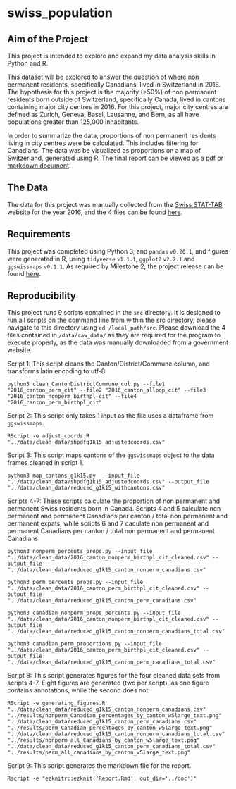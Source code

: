 # swiss_population

## Aim of the Project

This project is intended to explore and expand my data analysis skills in Python and R.  

This dataset will be explored to answer the question of where non permanent residents, specifically Canadians, lived in Switzerland in 2016. The hypothesis for this project is the majority (>50%) of non permanent residents born outside of Switzerland, specifically Canada, lived in cantons containing major city centres in 2016. For this project, major city centres are defined as Zurich, Geneva, Basel, Lausanne, and Bern, as all have populations greater than 125,000 inhabitants. 

In order to summarize the data, proportions of non permanent residents living in city centres were be calculated. This includes filtering for Canadians. The data was be visualized as proportions on a map of Switzerland, generated using R. The final report can be viewed as a [pdf](https://github.com/jdubchak/swiss_population/blob/master/swiss_population/doc/report.pdf) or [markdown document](https://github.com/jdubchak/swiss_population/blob/master/swiss_population/doc/report.md). 

## The Data

The data for this project was manually collected from the [Swiss STAT-TAB](https://www.pxweb.bfs.admin.ch/pxweb/en/px-x-0102010000_104/-/px-x-0102010000_104.px) website for the year 2016, and the 4 files can be found [here](https://github.com/jdubchak/swiss_population/tree/master/swiss_population/data/raw_data). 

## Requirements

This project was completed using Python 3, and `pandas` `v0.20.1`, and figures were generated in R, using `tidyverse` `v1.1.1`, `ggplot2` `v2.2.1` and `ggswissmaps` `v0.1.1`. As required by Milestone 2, the project release can be found [here](https://github.com/jdubchak/swiss_population/releases/tag/2.0). 

## Reproducibility

This project runs 9 scripts contained in the `src` directory. It is designed to run all scripts on the command line from within the src directory, please navigate to this directory using `cd /local_path/src`. Please download the 4 files contained in `/data/raw_data/` as they are required for the program to execute properly, as the data was manually downloaded from a government website. 

Script 1: This script cleans the Canton/District/Commune column, and transforms latin encoding to utf-8. 

`python3 clean_CantonDistrictCommune_col.py --file1 "2016_canton_perm_cit" --file2 "2016_canton_allpop_cit" --file3 "2016_canton_nonperm_birthpl_cit" --file4 "2016_canton_perm_birthpl_cit"`

Script 2: This script only takes 1 input as the file uses a dataframe from `ggswissmaps`. 

`RScript -e adjust_coords.R "../data/clean_data/shpdfg1k15_adjustedcoords.csv"`  

Script 3: This script maps cantons of the `ggswissmaps` object to the data frames cleaned in script 1.

`python3 map_cantons_g1k15.py  --input_file "../data/clean_data/shpdfg1k15_adjustedcoords.csv" --output_file "../data/clean_data/reduced_g1k15_withcantons.csv"`

Scripts 4-7: These scripts calculate the proportion of non permanent and permanent Swiss residents born in Canada. Scripts 4 and 5 calculate non permanent and permanent Canadians per canton / total non permanent and permanent expats, while scripts 6 and 7 caculate non permanent and permanent Canadians per canton / total non permanent and permanent Canadians. 

`python3 nonperm_percents_props.py --input_file "../data/clean_data/2016_canton_nonperm_birthpl_cit_cleaned.csv" --output_file "../data/clean_data/reduced_g1k15_canton_nonperm_canadians.csv"`

`python3 perm_percents_props.py --input_file "../data/clean_data/2016_canton_perm_birthpl_cit_cleaned.csv" --output_file "../data/clean_data/reduced_g1k15_canton_perm_canadians.csv"`

`python3 canadian_nonperm_props_percents.py --input_file "../data/clean_data/2016_canton_nonperm_birthpl_cit_cleaned.csv" --output_file "../data/clean_data/reduced_g1k15_canton_nonperm_canadians_total.csv"`

`python3 canadian_perm_proportions.py --input_file "../data/clean_data/2016_canton_perm_birthpl_cit_cleaned.csv" --output_file "../data/clean_data/reduced_g1k15_canton_perm_canadians_total.csv"`

Script 8: This script generates figures for the four cleaned data sets from scripts 4-7. Eight figures are generated (two per script), as one figure contains annotations, while the second does not. 

`RScript -e generating_figures.R "../data/clean_data/reduced_g1k15_canton_nonperm_canadians.csv" "../results/nonperm_Canadian_percentages_by_canton_w5large_text.png" "../data/clean_data/reduced_g1k15_canton_perm_canadians.csv" "../results/perm_Canadian_percentages_by_canton_w5large_text.png" "../data/clean_data/reduced_g1k15_canton_nonperm_canadians_total.csv" "../results/nonperm_all_Canadians_by_canton_w5large_text.png" "../data/clean_data/reduced_g1k15_canton_perm_canadians_total.csv" "../results/perm_all_canadians_by_canton_w5large_text.png"`

Script 9: This script generates the markdown file for the report. 

`Rscript -e "ezknitr::ezknit('Report.Rmd', out_dir='../doc')"`




